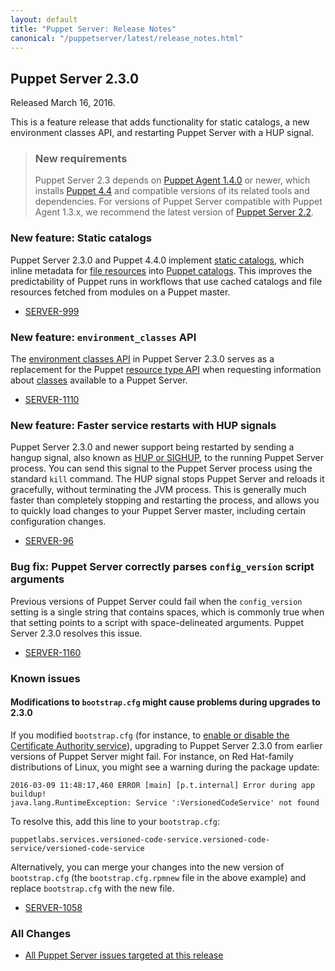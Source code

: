 ```yaml
---
layout: default
title: "Puppet Server: Release Notes"
canonical: "/puppetserver/latest/release_notes.html"
---
```


[static catalogs]: /puppet/4.4/reference/static_catalogs.html
[file resources]: /puppet/4.4/reference/types/file.html
[Puppet catalogs]: /puppet/4.4/reference/subsystem_catalog_compilation.html
[environment classes API]: ./puppet-api/environment_classes.html
[classes]: /puppet/latest/reference/lang_classes.html
[resource type API]: /puppet/latest/reference/http_api/http_resource_type.html

## Puppet Server 2.3.0

Released March 16, 2016.

This is a feature release that adds functionality for static catalogs, a new environment classes API, and restarting Puppet Server with a HUP signal.

> ### New requirements
>
> Puppet Server 2.3 depends on [Puppet Agent 1.4.0](/puppet/4.4/reference/about_agent.html) or newer, which installs [Puppet 4.4](/puppet/4.4/) and compatible versions of its related tools and dependencies. For versions of Puppet Server compatible with Puppet Agent 1.3.x, we recommend the latest version of [Puppet Server 2.2](/puppetserver/2.2/).

### New feature: Static catalogs

Puppet Server 2.3.0 and Puppet 4.4.0 implement [static catalogs][], which inline metadata for [file resources][] into [Puppet catalogs][]. This improves the predictability of Puppet runs in workflows that use cached catalogs and file resources fetched from modules on a Puppet master.

* [SERVER-999](https://tickets.puppetlabs.com/browse/SERVER-999)

### New feature: `environment_classes` API

The [environment classes API][] in Puppet Server 2.3.0 serves as a replacement for the Puppet [resource type API][] when requesting information about [classes][] available to a Puppet Server.

* [SERVER-1110](https://tickets.puppetlabs.com/browse/SERVER-1110)

### New feature: Faster service restarts with HUP signals

Puppet Server 2.3.0 and newer support being restarted by sending a hangup signal, also known as [HUP or SIGHUP](./restarting.html), to the running Puppet Server process. You can send this signal to the Puppet Server process using the standard `kill` command. The HUP signal stops Puppet Server and reloads it gracefully, without terminating the JVM process. This is generally much faster than completely stopping and restarting the process, and allows you to quickly load changes to your Puppet Server master, including certain configuration changes.

* [SERVER-96](https://tickets.puppetlabs.com/browse/SERVER-96)

### Bug fix: Puppet Server correctly parses `config_version` script arguments

Previous versions of Puppet Server could fail when the `config_version` setting is a single string that contains spaces, which is commonly true when that setting points to a script with space-delineated arguments. Puppet Server 2.3.0 resolves this issue.

* [SERVER-1160](https://tickets.puppetlabs.com/browse/SERVER-1160)

### Known issues

#### Modifications to `bootstrap.cfg` might cause problems during upgrades to 2.3.0

If you modified `bootstrap.cfg` (for instance, to [enable or disable the Certificate Authority service](./configuration.html#service-bootstrapping)), upgrading to Puppet Server 2.3.0 from earlier versions of Puppet Server might fail. For instance, on Red Hat-family distributions of Linux, you might see a warning during the package update:

```
2016-03-09 11:48:17,460 ERROR [main] [p.t.internal] Error during app buildup!
java.lang.RuntimeException: Service ':VersionedCodeService' not found
```

To resolve this, add this line to your `bootstrap.cfg`:

```
puppetlabs.services.versioned-code-service.versioned-code-service/versioned-code-service
```

Alternatively, you can merge your changes into the new version of `bootstrap.cfg` (the `bootstrap.cfg.rpmnew` file in the above example) and replace `bootstrap.cfg` with the new file.

* [SERVER-1058](https://tickets.puppetlabs.com/browse/SERVER-1058)

### All Changes

* [All Puppet Server issues targeted at this release](https://tickets.puppetlabs.com/issues/?jql=project%20%3D%20SERVER%20AND%20fixVersion%20%3D%20%22SERVER%202.3.0%22%20ORDER%20BY%20updated%20DESC%2C%20priority%20DESC%2C%20created%20ASC)

